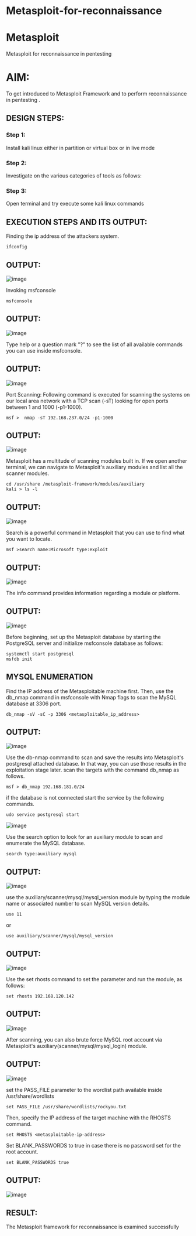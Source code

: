# Metasploit-for-reconnaissance
# Metasploit
Metasploit for reconnaissance in pentesting

# AIM:

To get introduced to Metasploit Framework and to  perform reconnaissance  in pentesting .

## DESIGN STEPS:

### Step 1:

Install kali linux either in partition or virtual box or in live mode

### Step 2:

Investigate on the various categories of tools as follows:

### Step 3:

Open terminal and try execute some kali linux commands

## EXECUTION STEPS AND ITS OUTPUT:

Finding the ip address of the attackers system.
```
ifconfig
```
## OUTPUT:
![image](https://github.com/Hariharan-061102/Metasploit-for-reconnaissance/assets/93427270/cf5deb82-f4a6-42a3-8aca-64744a93adb1)

Invoking msfconsole
```
msfconsole 
```
## OUTPUT:
![image](https://github.com/Hariharan-061102/Metasploit-for-reconnaissance/assets/93427270/0568a896-1de3-48b5-a893-0e4b69083cb4)

Type help or a question mark "?" to see the list of all available commands you can use inside msfconsole.

## OUTPUT:
![image](https://github.com/Hariharan-061102/Metasploit-for-reconnaissance/assets/93427270/800b0f80-78c0-4ba8-9225-a931f24448af)

Port Scanning:
Following command is executed for scanning the systems on our local area network with a TCP scan (-sT) looking for open ports between 1 and 1000 (-p1-1000).
```
msf >  nmap -sT 192.168.237.0/24 -p1-1000
```
## OUTPUT:
![image](https://github.com/Hariharan-061102/Metasploit-for-reconnaissance/assets/93427270/3b5d0b57-028f-42a2-aaaa-173df17229bb)

Metasploit has a multitude of scanning modules built in. If we open another terminal, we can navigate to Metasploit's auxiliary modules and list all the scanner modules.
```
cd /usr/share /metasploit-framework/modules/auxiliary
kali > ls -l
```

## OUTPUT:
![image](https://github.com/Hariharan-061102/Metasploit-for-reconnaissance/assets/93427270/374108e3-0804-4885-9554-8be1c5277ea2)

Search is a powerful command in Metasploit that you can use to find what you want to locate. 
```
msf >search name:Microsoft type:exploit
```
## OUTPUT:
![image](https://github.com/Hariharan-061102/Metasploit-for-reconnaissance/assets/93427270/d4fa23d6-d4cc-4853-85d6-66307e8c103f)

The info command provides information regarding a module or platform.

## OUTPUT:
![image](https://github.com/Hariharan-061102/Metasploit-for-reconnaissance/assets/93427270/41548c2f-7414-45be-ab33-241bc85c28e8)

Before beginning, set up the Metasploit database by starting the PostgreSQL server and initialize msfconsole database as follows:
```
systemctl start postgresql
msfdb init
```
## MYSQL ENUMERATION
Find the IP address of the Metasploitable machine first. Then, use the db_nmap command in msfconsole with Nmap flags to scan the MySQL database at 3306 port.
```
db_nmap -sV -sC -p 3306 <metasploitable_ip_address>
```
## OUTPUT:
![image](https://github.com/Hariharan-061102/Metasploit-for-reconnaissance/assets/93427270/7138d821-0612-453b-8eac-11f2923ba638)


Use the db-nmap command to scan and save the results into Metasploit's postgresql attached database. In that way, you can use those results in the exploitation stage later.
scan the targets with the command db_nmap as follows.
```
msf > db_nmap 192.168.181.0/24
```
if the database is not connected start the service by the following commands.
```
udo service postgresql start
```
![image](https://github.com/Hariharan-061102/Metasploit-for-reconnaissance/assets/93427270/0003c106-bc07-4cf0-ace2-1c7b2bb70505)

Use the search option to look for an auxiliary module to scan and enumerate the MySQL database.
```
search type:auxiliary mysql
```
## OUTPUT:
![image](https://github.com/Hariharan-061102/Metasploit-for-reconnaissance/assets/93427270/b334ac2c-ad84-4b97-b945-489ff3d08440)



use the auxiliary/scanner/mysql/mysql_version module by typing the module name or associated number to scan MySQL version details.
```
use 11
```
or 
```
use auxiliary/scanner/mysql/mysql_version
```
## OUTPUT:
![image](https://github.com/Hariharan-061102/Metasploit-for-reconnaissance/assets/93427270/74491c26-92b0-4fc3-a535-0a7aa51ef167)

Use the set rhosts command to set the parameter and run the module, as follows:
```
set rhosts 192.168.120.142
```
## OUTPUT:
![image](https://github.com/Hariharan-061102/Metasploit-for-reconnaissance/assets/93427270/1b27bf3a-cc98-4638-b6cc-ee7e494e5b75)

After scanning, you can also brute force MySQL root account via Metasploit's auxiliary(scanner/mysql/mysql_login) module.

## OUTPUT:
![image](https://github.com/Hariharan-061102/Metasploit-for-reconnaissance/assets/93427270/d1f21e01-bd40-4bbb-82ff-0b3d760d6c9c)

set the PASS_FILE parameter to the wordlist path available inside /usr/share/wordlists
```
set PASS_FILE /usr/share/wordlists/rockyou.txt
```
Then, specify the IP address of the target machine with the RHOSTS command.
```
set RHOSTS <metasploitable-ip-address>
```
Set BLANK_PASSWORDS to true in case there is no password set for the root account.
```
set BLANK_PASSWORDS true
```
## OUTPUT:
![image](https://github.com/Hariharan-061102/Metasploit-for-reconnaissance/assets/93427270/56677963-3a00-42e3-8d5d-4a446ab2ccde)


## RESULT:
The Metasploit framework for reconnaissance is  examined successfully
